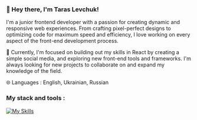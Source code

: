 ### 👋 Hey there, I'm Taras Levchuk!


I'm a junior frontend developer with a passion for creating dynamic and responsive web experiences. From crafting pixel-perfect designs to optimizing code for maximum speed and efficiency, I love working on every aspect of the front-end development process.

🔭 Currently, I'm focused on building out my skills in React by creating a simple social media, and exploring new front-end tools and frameworks. I'm always looking for new projects to collaborate on and expand my knowledge of the field.

🌐 Languages : English, Ukrainian, Russian

### My stack and tools :

[![My Skills](https://skillicons.dev/icons?i=js,html,css,react,redux,sass,bootstrap,figma,git)](https://skillicons.dev)
